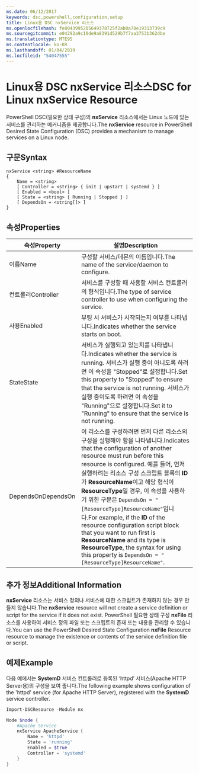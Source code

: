 ```yaml
---
ms.date: 06/12/2017
keywords: dsc,powershell,configuration,setup
title: Linux용 DSC nxService 리소스
ms.openlocfilehash: fe8043995205649378725f2ab0a78e19313739c9
ms.sourcegitcommit: e04292a9c10de9a8391d529b7f7aa3753b362dbe
ms.translationtype: MTE95
ms.contentlocale: ko-KR
ms.lasthandoff: 01/04/2019
ms.locfileid: "54047555"
---
```

# <a name="dsc-for-linux-nxservice-resource"></a><span data-ttu-id="6a5f5-103">Linux용 DSC nxService 리소스</span><span class="sxs-lookup"><span data-stu-id="6a5f5-103">DSC for Linux nxService Resource</span></span>

<span data-ttu-id="6a5f5-104">PowerShell DSC(필요한 상태 구성)의 **nxService** 리소스에서는 Linux 노드에 있는 서비스를 관리하는 메커니즘을 제공합니다.</span><span class="sxs-lookup"><span data-stu-id="6a5f5-104">The **nxService** resource in PowerShell Desired State Configuration (DSC) provides a mechanism to manage services on a Linux node.</span></span>

## <a name="syntax"></a><span data-ttu-id="6a5f5-105">구문</span><span class="sxs-lookup"><span data-stu-id="6a5f5-105">Syntax</span></span>

```
nxService <string> #ResourceName
{
    Name = <string>
    [ Controller = <string> { init | upstart | systemd } ]
    [ Enabled = <bool> ]
    [ State = <string> { Running | Stopped } ]
    [ DependsOn = <string[]> ]
}
```

## <a name="properties"></a><span data-ttu-id="6a5f5-106">속성</span><span class="sxs-lookup"><span data-stu-id="6a5f5-106">Properties</span></span>

| <span data-ttu-id="6a5f5-107">속성</span><span class="sxs-lookup"><span data-stu-id="6a5f5-107">Property</span></span> | <span data-ttu-id="6a5f5-108">설명</span><span class="sxs-lookup"><span data-stu-id="6a5f5-108">Description</span></span> |
|---|---|
| <span data-ttu-id="6a5f5-109">이름</span><span class="sxs-lookup"><span data-stu-id="6a5f5-109">Name</span></span>| <span data-ttu-id="6a5f5-110">구성할 서비스/데몬의 이름입니다.</span><span class="sxs-lookup"><span data-stu-id="6a5f5-110">The name of the service/daemon to configure.</span></span>|
| <span data-ttu-id="6a5f5-111">컨트롤러</span><span class="sxs-lookup"><span data-stu-id="6a5f5-111">Controller</span></span>| <span data-ttu-id="6a5f5-112">서비스를 구성할 때 사용할 서비스 컨트롤러의 형식입니다.</span><span class="sxs-lookup"><span data-stu-id="6a5f5-112">The type of service controller to use when configuring the service.</span></span>|
| <span data-ttu-id="6a5f5-113">사용</span><span class="sxs-lookup"><span data-stu-id="6a5f5-113">Enabled</span></span>| <span data-ttu-id="6a5f5-114">부팅 시 서비스가 시작되는지 여부를 나타냅니다.</span><span class="sxs-lookup"><span data-stu-id="6a5f5-114">Indicates whether the service starts on boot.</span></span>|
| <span data-ttu-id="6a5f5-115">State</span><span class="sxs-lookup"><span data-stu-id="6a5f5-115">State</span></span>| <span data-ttu-id="6a5f5-116">서비스가 실행되고 있는지를 나타냅니다.</span><span class="sxs-lookup"><span data-stu-id="6a5f5-116">Indicates whether the service is running.</span></span> <span data-ttu-id="6a5f5-117">서비스가 실행 중이 아니도록 하려면 이 속성을 "Stopped"로 설정합니다.</span><span class="sxs-lookup"><span data-stu-id="6a5f5-117">Set this property to "Stopped" to ensure that the service is not running.</span></span> <span data-ttu-id="6a5f5-118">서비스가 실행 중이도록 하려면 이 속성을 "Running"으로 설정합니다.</span><span class="sxs-lookup"><span data-stu-id="6a5f5-118">Set it to "Running" to ensure that the service is not running.</span></span>|
| <span data-ttu-id="6a5f5-119">DependsOn</span><span class="sxs-lookup"><span data-stu-id="6a5f5-119">DependsOn</span></span> | <span data-ttu-id="6a5f5-120">이 리소스를 구성하려면 먼저 다른 리소스의 구성을 실행해야 함을 나타냅니다.</span><span class="sxs-lookup"><span data-stu-id="6a5f5-120">Indicates that the configuration of another resource must run before this resource is configured.</span></span> <span data-ttu-id="6a5f5-121">예를 들어, 먼저 실행하려는 리소스 구성 스크립트 블록의 **ID**가 **ResourceName**이고 해당 형식이 **ResourceType**일 경우, 이 속성을 사용하기 위한 구문은 `DependsOn = "[ResourceType]ResourceName"`입니다.</span><span class="sxs-lookup"><span data-stu-id="6a5f5-121">For example, if the **ID** of the resource configuration script block that you want to run first is **ResourceName** and its type is **ResourceType**, the syntax for using this property is `DependsOn = "[ResourceType]ResourceName"`.</span></span>|

## <a name="additional-information"></a><span data-ttu-id="6a5f5-122">추가 정보</span><span class="sxs-lookup"><span data-stu-id="6a5f5-122">Additional Information</span></span>

<span data-ttu-id="6a5f5-123">**nxService** 리소스는 서비스 정의나 서비스에 대한 스크립트가 존재하지 않는 경우 만들지 않습니다.</span><span class="sxs-lookup"><span data-stu-id="6a5f5-123">The **nxService** resource will not create a service definition or script for the service if it does not exist.</span></span> <span data-ttu-id="6a5f5-124">PowerShell 필요한 상태 구성 **nxFile** 리소스를 사용하여 서비스 정의 파일 또는 스크립트의 존재 또는 내용을 관리할 수 있습니다.</span><span class="sxs-lookup"><span data-stu-id="6a5f5-124">You can use the PowerShell Desired State Configuration **nxFile** Resource resource to manage the existence or contents of the service definition file or script.</span></span>

## <a name="example"></a><span data-ttu-id="6a5f5-125">예제</span><span class="sxs-lookup"><span data-stu-id="6a5f5-125">Example</span></span>

<span data-ttu-id="6a5f5-126">다음 예에서는 **SystemD** 서비스 컨트롤러로 등록된 ‘httpd’ 서비스(Apache HTTP Server용)의 구성을 보여 줍니다.</span><span class="sxs-lookup"><span data-stu-id="6a5f5-126">The following example shows configuration of the 'httpd' service (for Apache HTTP Server), registered with the **SystemD** service controller.</span></span>

```powershell
Import-DSCResource -Module nx

Node $node {
    #Apache Service
    nxService ApacheService {
        Name = 'httpd'
        State = 'running'
        Enabled = $true
        Controller = 'systemd'
    }
}
```